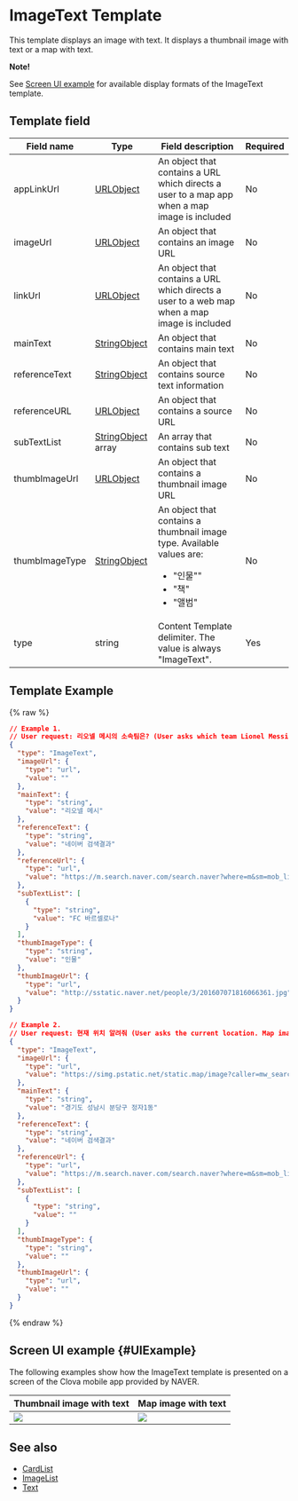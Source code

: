 # ImageText Template
This template displays an image with text. It displays a thumbnail image with text or a map with text.

<div class="note">
<p><strong>Note!</strong></p>
<p>See <a href="#UIExample">Screen UI example</a> for available display formats of the ImageText template.</p>
</div>

## Template field

| Field name       | Type    | Field description                     | Required |
|---------------|---------|-----------------------------|---------|
| appLinkUrl     | [URLObject](/CIC/References/ContentTemplates/Shared_Objects.md#URLObject)             | An object that contains a URL which directs a user to a map app when a map image is included  | No |
| imageUrl       | [URLObject](/CIC/References/ContentTemplates/Shared_Objects.md#URLObject)             | An object that contains an image URL                                | No |
| linkUrl        | [URLObject](/CIC/References/ContentTemplates/Shared_Objects.md#URLObject)             | An object that contains a URL which directs a user to a web map when a map image is included   | No |
| mainText       | [StringObject](/CIC/References/ContentTemplates/Shared_Objects.md#StringObject)       | An object that contains main text                                       | No |
| referenceText  | [StringObject](/CIC/References/ContentTemplates/Shared_Objects.md#StringObject)       | An object that contains source text information                                | No |
| referenceURL   | [URLObject](/CIC/References/ContentTemplates/Shared_Objects.md#URLObject)             | An object that contains a source URL                                  | No |
| subTextList    | [StringObject](/CIC/References/ContentTemplates/Shared_Objects.md#StringObject) array | An array that contains sub text                                       | No |
| thumbImageUrl  | [URLObject](/CIC/References/ContentTemplates/Shared_Objects.md#URLObject)             | An object that contains a thumbnail image URL                           | No |
| thumbImageType | [StringObject](/CIC/References/ContentTemplates/Shared_Objects.md#StringObject)       | An object that contains a thumbnail image type. Available values are: <ul><li>"인물""</li><li>"책"</li><li>"앨범"</li></ul> | No |
| type           | string  | Content Template delimiter. The value is always "ImageText".      | Yes      |

## Template Example

{% raw %}
```json
// Example 1.
// User request: 리오넬 메시의 소속팀은? (User asks which team Lionel Messi is in. Thumbnail image and text are displayed)
{
  "type": "ImageText",
  "imageUrl": {
    "type": "url",
    "value": ""
  },
  "mainText": {
    "type": "string",
    "value": "리오넬 메시"
  },
  "referenceText": {
    "type": "string",
    "value": "네이버 검색결과"
  },
  "referenceUrl": {
    "type": "url",
    "value": "https://m.search.naver.com/search.naver?where=m&sm=mob_lic&query=%eb%a6%ac%ec%98%a4%eb%84%ac+%eb%a9%94%ec%8b%9c+%ec%86%8c%ec%86%8d%ed%8c%80"
  },
  "subTextList": [
    {
      "type": "string",
      "value": "FC 바르셀로나"
    }
  ],
  "thumbImageType": {
    "type": "string",
    "value": "인물"
  },
  "thumbImageUrl": {
    "type": "url",
    "value": "http://sstatic.naver.net/people/3/201607071816066361.jpg"
  }
}

// Example 2.
// User request: 현재 위치 알려줘 (User asks the current location. Map image and text are displayed)
{
  "type": "ImageText",
  "imageUrl": {
    "type": "url",
    "value": "https://simg.pstatic.net/static.map/image?caller=mw_search&crs=EPSG:4326&scale=2&format=jpg&dataversion=163.2&version=1.1&baselayer=default&center=127.1047745,37.3594589&markers=type,default2_s,127.1047745,37.3594589&level=10&h=402&w=515"
  },
  "mainText": {
    "type": "string",
    "value": "경기도 성남시 분당구 정자1동"
  },
  "referenceText": {
    "type": "string",
    "value": "네이버 검색결과"
  },
  "referenceUrl": {
    "type": "url",
    "value": "https://m.search.naver.com/search.naver?where=m&sm=mob_lic&query=%ed%98%84%ec%9e%ac+%ec%9c%84%ec%b9%98"
  },
  "subTextList": [
    {
      "type": "string",
      "value": ""
    }
  ],
  "thumbImageType": {
    "type": "string",
    "value": ""
  },
  "thumbImageUrl": {
    "type": "url",
    "value": ""
  }
}
```
{% endraw %}

## Screen UI example {#UIExample}
The following examples show how the ImageText template is presented on a screen of the Clova mobile app provided by NAVER.

| Thumbnail image with text | Map image with text |
|-------|-------|
| <div class="midAlign"><img src="/CIC/Resources/Images/Content_Template-Thumbimage_and_Text.png" /></div> | <div class="midAlign"><img src="/CIC/Resources/Images/Content_Template-Mapimage_and_Text.png" /></div> |

## See also
* [CardList](/CIC/References/ContentTemplates/CardList.md)
* [ImageList](/CIC/References/ContentTemplates/ImageList.md)
* [Text](/CIC/References/ContentTemplates/Text.md)
